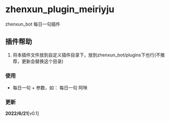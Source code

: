 # zhenxun_plugin_meiriyju

zhenxun_bot 每日一句插件


## 插件帮助

1. 将本插件文件放到自定义插件目录下，放到zhenxun_bot/plugins下也行(不推荐，更新会替换这个目录)



### 使用

- 每日一句 + 参数，如： 每日一句 阿咪

### 更新

**2022/6/21**[v0.1]

